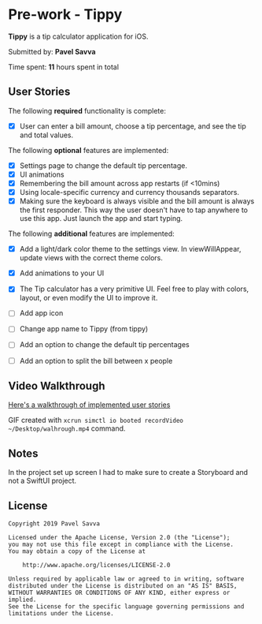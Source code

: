 # Pre-work - **Tippy**

**Tippy** is a tip calculator application for iOS.

Submitted by: **Pavel Savva**

Time spent: **11** hours spent in total

## User Stories

The following **required** functionality is complete:

* [x] User can enter a bill amount, choose a tip percentage, and see the tip and total values.

The following **optional** features are implemented:
* [x] Settings page to change the default tip percentage.
* [x] UI animations
* [x] Remembering the bill amount across app restarts (if <10mins)
* [x] Using locale-specific currency and currency thousands separators.
* [x] Making sure the keyboard is always visible and the bill amount is always the first responder. This way the user doesn't have to tap anywhere to use this app. Just launch the app and start typing.

The following **additional** features are implemented:
- [x] Add a light/dark color theme to the settings view. In viewWillAppear, update views with the correct theme colors.
- [x] Add animations to your UI
- [x] The Tip calculator has a very primitive UI. Feel free to play with colors, layout, or even modify the UI to improve it.
- [ ] Add app icon
- [ ] Change app name to Tippy (from tippy)
- [ ] Add an option to change the default tip percentages
- [ ] Add an option to split the bill between x people


## Video Walkthrough 

[Here's a walkthrough of implemented user stories](https://i.imgur.com/X29HC6T.mp4)

GIF created with `xcrun simctl io booted recordVideo ~/Desktop/walhrough.mp4` command.

## Notes

In the project set up screen I had to make sure to create a Storyboard and not a SwiftUI project.

## License

    Copyright 2019 Pavel Savva

    Licensed under the Apache License, Version 2.0 (the "License");
    you may not use this file except in compliance with the License.
    You may obtain a copy of the License at

        http://www.apache.org/licenses/LICENSE-2.0

    Unless required by applicable law or agreed to in writing, software
    distributed under the License is distributed on an "AS IS" BASIS,
    WITHOUT WARRANTIES OR CONDITIONS OF ANY KIND, either express or implied.
    See the License for the specific language governing permissions and
    limitations under the License.

